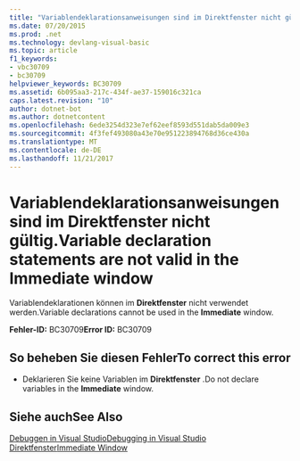 ```yaml
---
title: "Variablendeklarationsanweisungen sind im Direktfenster nicht gültig."
ms.date: 07/20/2015
ms.prod: .net
ms.technology: devlang-visual-basic
ms.topic: article
f1_keywords:
- vbc30709
- bc30709
helpviewer_keywords: BC30709
ms.assetid: 6b095aa3-217c-434f-ae37-159016c321ca
caps.latest.revision: "10"
author: dotnet-bot
ms.author: dotnetcontent
ms.openlocfilehash: 6ede3254d323e7ef62eef8593d551dab5da009e3
ms.sourcegitcommit: 4f3fef493080a43e70e951223894768d36ce430a
ms.translationtype: MT
ms.contentlocale: de-DE
ms.lasthandoff: 11/21/2017
---
```

# <a name="variable-declaration-statements-are-not-valid-in-the-immediate-window"></a><span data-ttu-id="4e3c1-102">Variablendeklarationsanweisungen sind im Direktfenster nicht gültig.</span><span class="sxs-lookup"><span data-stu-id="4e3c1-102">Variable declaration statements are not valid in the Immediate window</span></span>
<span data-ttu-id="4e3c1-103">Variablendeklarationen können im **Direktfenster** nicht verwendet werden.</span><span class="sxs-lookup"><span data-stu-id="4e3c1-103">Variable declarations cannot be used in the **Immediate** window.</span></span>  
  
 <span data-ttu-id="4e3c1-104">**Fehler-ID:** BC30709</span><span class="sxs-lookup"><span data-stu-id="4e3c1-104">**Error ID:** BC30709</span></span>  
  
## <a name="to-correct-this-error"></a><span data-ttu-id="4e3c1-105">So beheben Sie diesen Fehler</span><span class="sxs-lookup"><span data-stu-id="4e3c1-105">To correct this error</span></span>  
  
-   <span data-ttu-id="4e3c1-106">Deklarieren Sie keine Variablen im **Direktfenster** .</span><span class="sxs-lookup"><span data-stu-id="4e3c1-106">Do not declare variables in the **Immediate** window.</span></span>  
  
## <a name="see-also"></a><span data-ttu-id="4e3c1-107">Siehe auch</span><span class="sxs-lookup"><span data-stu-id="4e3c1-107">See Also</span></span>  
 [<span data-ttu-id="4e3c1-108">Debuggen in Visual Studio</span><span class="sxs-lookup"><span data-stu-id="4e3c1-108">Debugging in Visual Studio</span></span>](/visualstudio/debugger/debugging-in-visual-studio)  
 [<span data-ttu-id="4e3c1-109">Direktfenster</span><span class="sxs-lookup"><span data-stu-id="4e3c1-109">Immediate Window</span></span>](/visualstudio/ide/reference/immediate-window)
